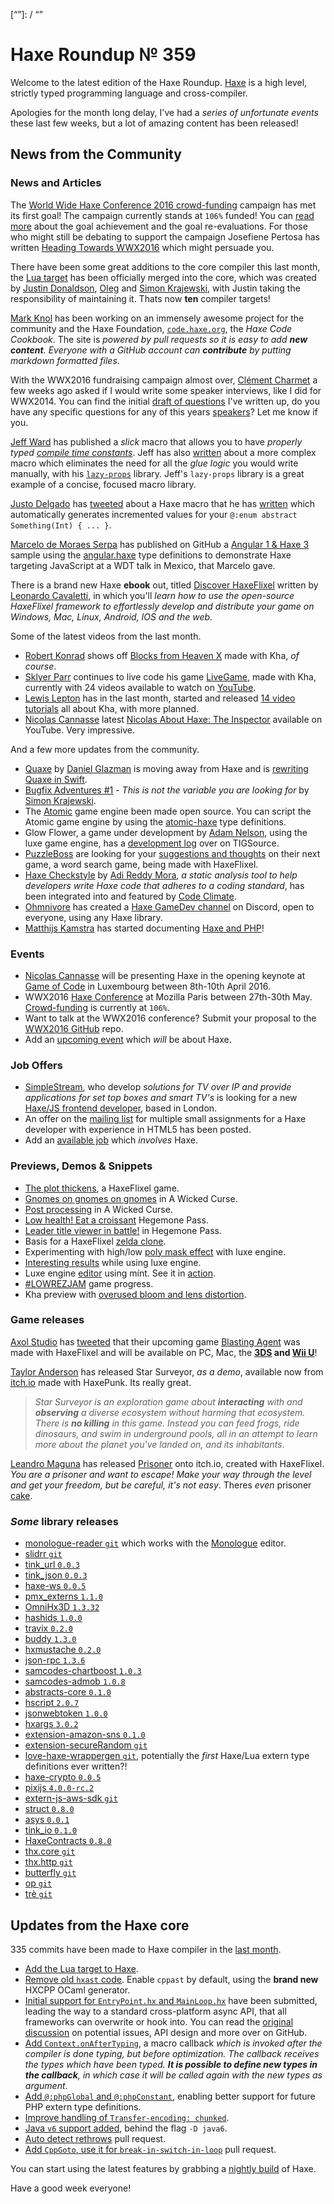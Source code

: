 [_template]: ../templates/roundup.html
[date]: / "2016-04-07 09:05:00"
[modified]: / "2016-04-07 11:01:00"
[published]: / "2016-04-07 09:05:00"
[“”]: / “”

# Haxe Roundup № 359

Welcome to the latest edition of the Haxe Roundup. [Haxe](http://haxe.org/?utm_source=haxe.io) is a high level, strictly typed programming language and cross-compiler.

Apologies for the month long delay, I've had a _series of unfortunate events_ these last few weeks, but a lot of amazing content has been released!

## News from the Community

### News and Articles

The [World Wide Haxe Conference 2016 crowd-funding](https://en.ulule.com/wwx2016/) campaign has met its first goal! The campaign currently stands at `106%` funded! You can [read more](https://www.ulule.com/wwx2016/news/goal-achievment-and-reevaluation-100128/) about the goal achievement and the goal re-evaluations. For those who
might still be debating to support the campaign Josefiene Pertosa has written
[Heading Towards WWX2016](http://haxe.org/blog/heading-towards-wwx-2016) which might persuade you.

There have been some great additions to the core compiler this last month,
the [Lua target](https://twitter.com/skial/status/716580549549273088) has been officially merged into the core, which was created by [Justin Donaldson](https://twitter.com/omgjjd), [Oleg](https://twitter.com/PeyTyPeyTy) and [Simon Krajewski](https://github.com/Simn), with Justin taking the responsibility of maintaining it. Thats now **ten** compiler targets!

[Mark Knol](https://twitter.com/mknol) has been working on an immensely awesome project for the community and the 
Haxe Foundation, [`code.haxe.org`](http://haxe.org/blog/the-haxe-code-cookbook), the _Haxe Code Cookbook_. The site is _powered by pull requests so it is easy to add **new content**. Everyone with a GitHub account can **contribute** by putting markdown formatted files_.
	
With the WWX2016 fundraising campaign almost over, [Clément Charmet](https://twitter.com/clemenchar) a few weeks ago asked if I would write some 
speaker interviews, like I did for WWX2014. You can find the initial [draft of questions](https://github.com/silexlabs/wwx2016/issues/29) I've written up, do you have any specific questions for any of this years [speakers](http://wwx.silexlabs.org/2016/)? Let me know if you.

[Jeff Ward](https://twitter.com/Jeff__Ward) has published a _slick_ macro
that allows you to have _properly typed [compile time constants](https://gist.github.com/jcward/4669dd9f1e79948d6a5e)_. Jeff has also [written](http://jcward.com/Less+Glue+via+Haxe+Macro+Lazy+Props) about a more complex macro which eliminates the need 
for all the _glue logic_ you would write manually, with his [`lazy-props`](https://github.com/jcward/lazy-props) library. Jeff's `lazy-props` library is a great example of a concise, focused macro library.

[Justo Delgado](https://twitter.com/jdbaudi) has [tweeted](https://twitter.com/jdbaudi/status/715336534623436801) about a Haxe macro that he has [written](https://gist.github.com/mrcdk/c2579e2031baec4a218bab06bb7e4c87) which automatically generates incremented values for your
`@:enum abstract Something(Int) { ... }`.

[Marcelo de Moraes Serpa](https://github.com/fullofcaffeine) has published
on GitHub a [Angular 1 & Haxe 3](https://github.com/fullofcaffeine/hx_angular_helloword) sample using
the [angular.haxe](https://github.com/frabbit/angular.haxe) type definitions to demonstrate Haxe targeting JavaScript at a WDT talk in Mexico, that Marcelo gave.

There is a brand new Haxe **ebook** out, titled [Discover HaxeFlixel](http://discover-haxeflixel.com/) written by [Leonardo Cavaletti](https://twitter.com/leongotgame), in which you'll _learn how to use the open-source HaxeFlixel framework to effortlessly develop and distribute your game on Windows, Mac, Linux, Android, IOS and the web_.

Some of the latest videos from the last month.

- [Robert Konrad](https://twitter.com/robdangerous) shows off [Blocks from Heaven X](https://www.youtube.com/watch?v=h09sHW3oVxE) made with Kha, _of course_.
- [Sklyer Parr](https://twitter.com/_wrongkiddied) continues to live code his game [LiveGame](https://github.com/skylerparr/LiveGame), made with Kha, currently with 24 videos available to watch on [YouTube](https://www.youtube.com/playlist?list=PL6F_5y-xGOqP8ZhKe3zvJEZbs7ar1TKJ6).
- [Lewis Lepton](https://twitter.com/lewislepton) has in the last month, started and released [14 video tutorials](https://www.youtube.com/playlist?list=PL4neAtv21WOmmR5mKb7TQvEQHpMh1h0po&nohtml5=False) all about Kha, with more planned.
- [Nicolas Cannasse](https://twitter.com/ncannasse) latest [Nicolas About Haxe: The Inspector](https://www.youtube.com/watch?v=K8g-1dkBrxk) available on YouTube. Very impressive.

And a few more updates from the community.

- [Quaxe](https://github.com/therealglazou/dom4) by [Daniel Glazman](https://twitter.com/glazou) is moving away from Haxe and is [rewriting Quaxe in Swift](http://quaxe.org/index.php?post/2016/03/16/Quaxe-reborn).
- [Bugfix Adventures #1](http://haxe.org/blog/this-is-not-the-variable-you-are-looking-for) - _This is not the variable you are looking for_ by [Simon Krajewski](https://github.com/Simn).
- The [Atomic](http://atomicgameengine.com/) game engine been made open source. You can script the Atomic game engine by using the [atomic-haxe](https://github.com/rsredsq/atomic-haxe) type definitions.
- Glow Flower, a game under development by [Adam Nelson](https://twitter.com/hexdie), using the luxe game engine, has a [development log](https://forums.tigsource.com/index.php?topic=54208.msg1229736) over on TIGSource.
- [PuzzleBoss](https://twitter.com/FouedLat) are looking for your [suggestions and thoughts](https://www.reddit.com/r/AndroidGaming/comments/4ckgd6/indev_word_search_app_and_indie_game_dev_looking/) on their next game, a word search game, being made with HaxeFlixel.
- [Haxe Checkstyle](https://github.com/HaxeCheckstyle/haxe-checkstyle) by [Adi Reddy Mora](https://twitter.com/adireddy), _a static analysis tool to help developers write Haxe code that adheres to a coding standard_, has been integrated into and featured by [Code Climate](https://codeclimate.com/engines).
- [Ohmnivore](https://twitter.com/4_AM_Games) has created a [Haxe GameDev channel](https://discordapp.com/invite/0uEuWH3spjck73Lo) on Discord, open to everyone, using any Haxe library.
- [Matthijs Kamstra](https://twitter.com/MatthijsKamstra) has started documenting [Haxe and PHP](https://matthijskamstra.github.io/haxephp/index.html)!

### Events

- [Nicolas Cannasse](https://twitter.com/ncannasse) will be presenting Haxe in the opening keynote at [Game of Code](http://www.gameofcode.eu/) in Luxembourg between 8th-10th April 2016.
- WWX2016 [Haxe Conference](http://wwx.silexlabs.org/2016/) at Mozilla Paris between 27th-30th May. [Crowd-funding](https://en.ulule.com/wwx2016/) is currently at `106%`.
- Want to talk at the WWX2016 conference? Submit your proposal to the [WWX2016 GitHub](https://github.com/silexlabs/wwx2016/#talks-workshops-hackathons) repo.
- Add an [upcoming event](https://github.com/skial/haxe.io/labels/events) which _will_ be about Haxe.

### Job Offers

- [SimpleStream](http://www.simplestream.com/), who develop _solutions for TV over IP and provide applications for set top boxes and smart TV's_ is looking for a new [Haxe/JS frontend developer](https://groups.google.com/forum/#!msg/haxelang/BAGFqQjSSOE/PlwiZfQtGQAJ), based in London.
- An offer on the [mailing list](https://groups.google.com/d/msg/haxelang/4WsCklQJXi0/GLuP8VzmAQAJ) for multiple small assignments for a Haxe developer with experience in HTML5 has been posted.
- Add an [available job](https://github.com/skial/haxe.io/labels/jobs) which _involves_ Haxe.

### Previews, Demos & Snippets

- [The plot thickens](https://twitter.com/carpetwurm/status/714976820173606912), a HaxeFlixel game.
- [Gnomes on gnomes on gnomes](https://twitter.com/ericmbernier/status/715009500885999616) in A Wicked Curse.
- [Post processing](https://twitter.com/ericmbernier/status/715708616372826113) in A Wicked Curse.
- [Low health! Eat a croissant](https://twitter.com/ingenoire/status/716029637831356418) Hegemone Pass.
- [Leader title viewer in battle!](https://twitter.com/ingenoire/status/718179565970059264) in Hegemone Pass.
- Basis for a HaxeFlixel [zelda clone](https://twitter.com/carpetwurm/status/716485528544157700).
- Experimenting with high/low [poly mask effect](https://twitter.com/bennpowell/status/715220742850404353) with luxe engine.
- [Interesting results](https://twitter.com/EdoardoLopes/status/716336483024642048) while using luxe engine.
- Luxe engine [editor](https://twitter.com/nico_m__/status/716489958664441860) using mínt. See it in [action](https://twitter.com/nico_m__/status/716736072806322176).
- [#LOWREZJAM](https://twitter.com/RevoluGame/status/716314506524299264) game progress.
- Kha preview with [overused bloom and lens distortion](https://twitter.com/luboslenco/status/716644219998314497).

### Game releases

[Axol Studio](https://twitter.com/AxolStudio) has [tweeted](https://twitter.com/AxolStudio/status/717326186028859394) that their upcoming game [Blasting Agent](http://blastingagent.com/) was made with HaxeFlixel and will be available on PC, Mac, the **[3DS](https://twitter.com/RatalaikaGames/status/716558449589534720) and [Wii U](https://twitter.com/RatalaikaGames/status/718120184444268549)**!

[Taylor Anderson](https://slimefriend.itch.io/) has released Star Surveyor, _as a demo_, available now from [itch.io](https://slimefriend.itch.io/star-surveyor) made with HaxePunk. Its really great.

> _Star Surveyor is an exploration game about **interacting** with and **observing** a diverse ecosystem without harming that ecosystem. There is **no killing** in this game. Instead you can feed frogs, ride dinosaurs, and swim in underground pools, all in an attempt to learn more about the planet you've landed on, and its inhabitants_.

[Leandro Maguna](https://twitter.com/madnotdead) has released [Prisoner](https://madnotdead.itch.io/prisoner) onto itch.io, created with HaxeFlixel. _You are a prisoner and want to escape! Make your way through the level and get your freedom, but be careful, it's not easy_. Theres _even_ prisoner [cake](https://twitter.com/madnotdead/status/715032625052835842).

### *Some* library releases

- [monologue-reader `git`](https://github.com/larsiusprime/monologue-reader) which works with the [Monologue](https://github.com/nospoone/monologue) editor.
- [slidrr `git`](https://github.com/MatthijsKamstra/slidrr)
- [tink_url `0.0.3`](http://lib.haxe.org/p/tink_url)
- [tink_json `0.0.3`](http://lib.haxe.org/p/tink_json)
- [haxe-ws `0.0.5`](http://lib.haxe.org/p/haxe-ws)
- [pmx_externs `1.1.0`](http://lib.haxe.org/p/pmx_externs)
- [OmniHx3D `1.3.32`](http://lib.haxe.org/p/OmniHx3D)
- [hashids `1.0.0`](http://lib.haxe.org/p/hashids)
- [travix `0.2.0`](http://lib.haxe.org/p/travix)
- [buddy `1.3.0`](http://lib.haxe.org/p/buddy)
- [hxmustache `0.2.0`](http://lib.haxe.org/p/hxmustache)
- [json-rpc `1.3.6`](http://lib.haxe.org/p/json-rpc)
- [samcodes-chartboost `1.0.3`](http://lib.haxe.org/p/samcodes-chartboost)
- [samcodes-admob `1.0.8`](http://lib.haxe.org/p/samcodes-admob)
- [abstracts-core `0.1.0`](http://lib.haxe.org/p/abstracts-core)
- [hscript `2.0.7`](http://lib.haxe.org/p/hscript)
- [jsonwebtoken `1.0.0`](http://lib.haxe.org/p/jsonwebtoken)
- [hxargs `3.0.2`](http://lib.haxe.org/p/hxargs)
- [extension-amazon-sns `0.1.0`](http://lib.haxe.org/p/extension-amazon-sns)
- [extension-secureRandom `git`](https://github.com/thomasuster/extension-secureRandom)
- [love-haxe-wrappergen `git`](https://github.com/bartbes/love-haxe-wrappergen), potentially the _first_ Haxe/Lua extern type definitions ever written?!
- [haxe-crypto `0.0.5`](http://lib.haxe.org/p/haxe-crypto)
- [pixijs `4.0.0-rc.2`](http://lib.haxe.org/p/pixijs)
- [extern-js-aws-sdk `git`](https://github.com/ExternKit/extern-js-aws-sdk)
- [struct `0.8.0`](http://lib.haxe.org/p/struct)
- [asys `0.0.1`](http://lib.haxe.org/p/asys)
- [tink_io `0.1.0`](http://lib.haxe.org/p/tink_io)
- [HaxeContracts `0.8.0`](http://lib.haxe.org/p/HaxeContracts)
- [thx.core `git`](https://github.com/fponticelli/thx.core)
- [thx.http `git`](https://github.com/fponticelli/thx.http)
- [butterfly `git`](https://github.com/ashes999/butterfly/releases/tag/v0.3)
- [op `git`](https://github.com/skial/op)
- [trè `git`](https://github.com/skial/tre)

## Updates from the Haxe core

335 commits have been made to Haxe compiler in the [last month].

- [Add the Lua target to Haxe](https://github.com/HaxeFoundation/haxe/pull/5020).
- [Remove old `hxast` code](https://github.com/HaxeFoundation/haxe/commit/52fa932adae06421378e2d32aaf693acfb97f9d1). Enable `cppast` by default, using the **brand new** HXCPP OCaml generator.
- [Initial support for `EntryPoint.hx` and `MainLoop.hx`](https://github.com/HaxeFoundation/haxe/pull/5017) have been submitted, leading the way to a standard cross-platform async API, that all frameworks can overwrite or hook into. You can read the [original discussion](https://github.com/HaxeFoundation/haxe/issues/3075) on potential issues, API design and more over on GitHub.
- [Add `Context.onAfterTyping`](https://github.com/HaxeFoundation/haxe/commit/6deb765490e90e3f00c88efc6856342105c6034f), a macro callback _which is invoked after the compiler is done typing, but before optimization. The callback receives the types which have been typed. **It is possible to define new types in the callback**, in which case it will be called again with the new types as argument_.
- [Add `@:phpGlobal` and `@:phpConstant`](https://github.com/HaxeFoundation/haxe/pull/5071), enabling better support for future PHP extern type definitions.
- [Improve handling of `Transfer-encoding: chunked`](https://github.com/HaxeFoundation/haxe/pull/5021).
- [Java `v6` support added](https://github.com/HaxeFoundation/haxe/issues/4220#issuecomment-204995192), behind the flag `-D java6`.
- [Auto detect rethrows](https://github.com/HaxeFoundation/haxe/pull/5001) pull request.
- [Add `CppGoto`, use it for `break-in-switch-in-loop`](https://github.com/HaxeFoundation/haxe/pull/5079) pull request.

You can start using the latest features by grabbing a [nightly build] of Haxe.

Have a good week everyone!

[last month]: https://github.com/issues?utf8=%E2%9C%93&q=closed%3A2016-03-08..2016-04-06+org%3Ahaxefoundation+is%3Aclosed+
[issues]: https://github.com/issues?utf8=%E2%9C%93&q=language%3Ahaxe+language%3Ac%2B%2B+language%3Ac+org%3Ahaxefoundation+org%3Aopenfl+org%3Asnowkit+org%3AKTXSoftware+org%3Ahaxeflixel+org%3Ahaxepunk+org%3Anmehost+org%3Ahaxeui+org%3Ahaxetink+org%3Anative-toolkit+org%3AStencyl+repo%3Ahaxe-js-kit+user%3Aunderscorediscovery+is%3Aclosed+closed%3A2016-03-08..2016-04-06+
[nightly build]: http://build.haxe.org
